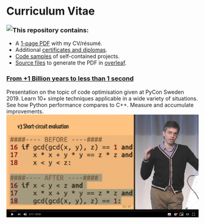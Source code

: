 # Curriculum Vitae

<div><img align="left" src="https://github-readme-stats.vercel.app/api?username=isaacbernat&count_private=true&show_icons=true&theme=transparent&number_format=long&hide=contribs"/></div>

### This repository contains:
- A [1-page PDF](https://github.com/isaacbernat/cv/raw/master/cv.pdf) with my CV/résumé.
- Additional [certificates and diplomas](https://github.com/isaacbernat/cv/tree/master/certificates).
- [Code samples](https://github.com/isaacbernat/cv/tree/master/samples) of self-contained projects.
- [Source files](https://github.com/isaacbernat/cv/tree/master/src) to generate the PDF in [overleaf](https://www.overleaf.com/project/63c1d75bea8bc821df6f52d9).

### [From +1 Billion years to less than 1 second](https://github.com/isaacbernat/presentations/tree/master/optimise)

Presentation on the topic of code optimisation given at PyCon Sweden 2019. Learn 10+ simple techniques applicable in a wide variety of situations. See how Python performance compares to C++. Measure and accumulate improvements.
[![YouTube link to the talk](https://raw.githubusercontent.com/isaacbernat/presentations/master/optimise/images/video_preview_with_play_button.png "YouTube link to the talk")](https://youtu.be/asZ0SDTKqvM)
